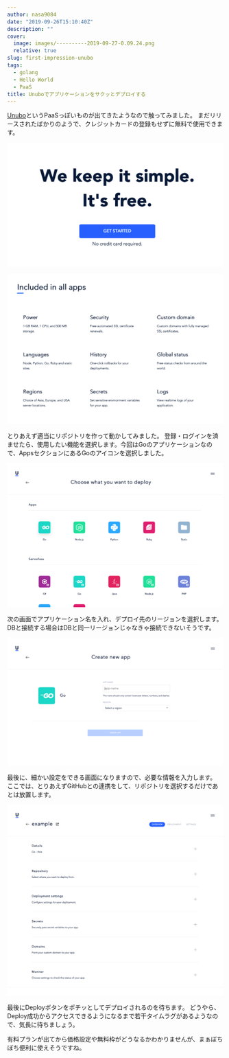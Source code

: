 ```yaml
---
author: nasa9084
date: "2019-09-26T15:10:40Z"
description: ""
cover:
  image: images/----------2019-09-27-0.09.24.png
  relative: true
slug: first-impression-unubo
tags:
  - golang
  - Hello World
  - PaaS
title: Unuboでアプリケーションをサクッとデプロイする
---
```



[Unubo](https://unubo.com)というPaaSっぽいものが出てきたようなので触ってみました。 まだリリースされたばかりのようで、クレジットカードの登録もせずに無料で使用できます。

![](images/----------2019-09-26-23.31.15-2.png)

![](images/----------2019-09-26-23.34.02-2.png)

とりあえず適当にリポジトリを作って動かしてみました。 登録・ログインを済ませたら、使用したい機能を選択します。今回はGoのアプリケーションなので、AppsセクションにあるGoのアイコンを選択しました。

![](images/----------2019-09-26-23.41.18-2.png)

次の画面でアプリケーション名を入れ、デプロイ先のリージョンを選択します。 DBと接続する場合はDBと同一リージョンじゃなきゃ接続できないそうです。

![](images/----------2019-09-26-23.42.09.png)

最後に、細かい設定をできる画面になりますので、必要な情報を入力します。
ここでは、とりあえずGitHubとの連携をして、リポジトリを選択するだけであとは放置します。

![](images/----------2019-09-26-23.43.11.png)

最後にDeployボタンをポチッとしてデプロイされるのを待ちます。
どうやら、Deploy成功からアクセスできるようになるまで若干タイムラグがあるようなので、気長に待ちましょう。

有料プランが出てから価格設定や無料枠がどうなるかわかりませんが、まぁぼちぼち便利に使えそうですね。



